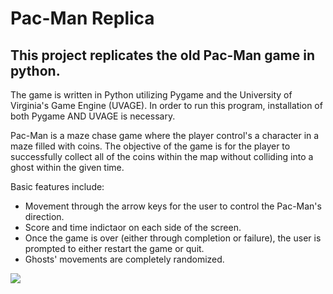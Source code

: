 # Pac-Man Replica

## This project replicates the old Pac-Man game in python.

The game is written in Python utilizing Pygame and the University of Virginia's Game Engine (UVAGE). In order to run this program, installation of both Pygame AND UVAGE is necessary.

Pac-Man is a maze chase game where the player control's a character in a maze filled with coins. The objective of the game is for the player to successfully collect all of the coins within the map without colliding into a ghost within the given time.

Basic features include:
- Movement through the arrow keys for the user to control the Pac-Man's direction.
- Score and time indictaor on each side of the screen.
- Once the game is over (either through completion or failure), the user is prompted to either restart the game or quit.
- Ghosts' movements are completely randomized.

<img src="https://titushyunkyu.com/images/pacman%20photo.png">
